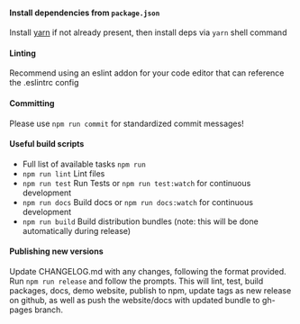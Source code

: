#### Install dependencies from `package.json`
Install [yarn](https://yarnpkg.com/en/docs/install) if not already present,
then install deps via `yarn` shell command

#### Linting
Recommend using an eslint addon for your code editor that can reference the .eslintrc config

#### Committing
Please use `npm run commit` for standardized commit messages!

#### Useful build scripts
- Full list of available tasks `npm run`
- `npm run lint` Lint files
- `npm run test` Run Tests or `npm run test:watch` for continuous development
- `npm run docs` Build docs or `npm run docs:watch` for continuous development
- `npm run build` Build distribution bundles (note: this will be done automatically during release)

#### Publishing new versions
Update CHANGELOG.md with any changes, following the format provided.
Run `npm run release` and follow the prompts. This will lint, test, build packages, docs, demo website, publish to npm, update tags as new release on github, as well as push the website/docs with updated bundle to gh-pages branch.
